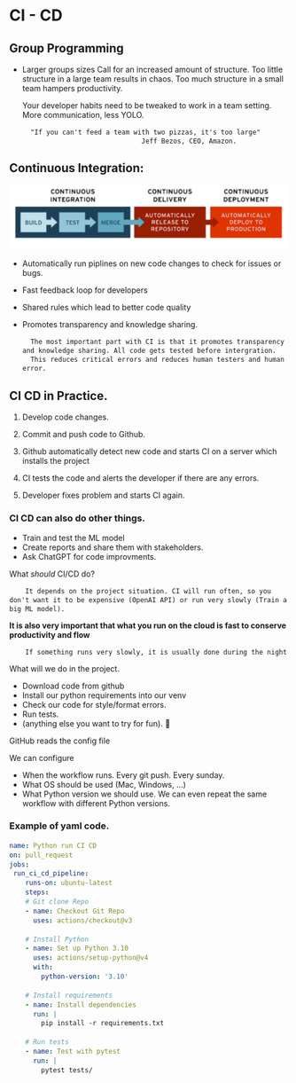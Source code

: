 # CI - CD

## Group Programming
- Larger groups sizes Call for an increased amount of structure. Too little structure in a large team results in chaos. Too much structure in a small team hampers productivity.

    Your developer habits need to be tweaked to work in a team setting. More communication, less YOLO.

        "If you can't feed a team with two pizzas, it's too large"
                                    Jeff Bezos, CEO, Amazon.

## Continuous Integration:
![Alt text](image-1.png)

- Automatically run piplines on new code changes to check for issues or bugs.
- Fast feedback loop for developers
- Shared rules which lead to better code quality
- Promotes transparency and knowledge sharing.

        The most important part with CI is that it promotes transparency and knowledge sharing. All code gets tested before intergration. 
        This reduces critical errors and reduces human testers and human error.

## CI CD in Practice.
1. Develop code changes.  

2. Commit and push code to Github.
3. Github automatically detect new code and starts CI on a server which installs the project
4. CI tests the code and alerts the developer if there are any errors.
5. Developer fixes problem and starts CI again.

### CI CD can also do other things.
- Train and test the ML model
- Create reports and share them with stakeholders.
- Ask ChatGPT for code improvments.

What *should* CI/CD do?  

        It depends on the project situation. CI will run often, so you don't want it to be expensive (OpenAI API) or run very slowly (Train a big ML model).
**It is also very important that what you run on the cloud is fast to conserve productivity and flow**    

        If something runs very slowly, it is usually done during the night

What will we do in the project.
- Download code from github
- Install our python requirements into our venv
- Check our code for style/format errors.
- Run tests.
- (anything else you want to try for fun). :thinking:

GitHub reads the config file  
  
  We can configure
  - When the workflow runs. Every git push. Every sunday.
  - What OS should be used (Mac, Windows, ...)
  - What Python version we should use. We can even repeat the same workflow with different Python versions.
  ### Example of yaml code.
```yaml
name: Python run CI CD
on: pull_request
jobs:
 run_ci_cd_pipeline:
    runs-on: ubuntu-latest
    steps:
    # Git clone Repo
    - name: Checkout Git Repo
      uses: actions/checkout@v3

    # Install Python
    - name: Set up Python 3.10
      uses: actions/setup-python@v4
      with:
        python-version: '3.10'

    # Install requirements
    - name: Install dependencies
      run: |
        pip install -r requirements.txt

    # Run tests
    - name: Test with pytest
      run: |
        pytest tests/
``` 

    

